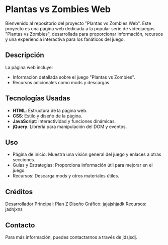 # Plantas vs Zombies Web

Bienvenido al repositorio del proyecto "Plantas vs Zombies Web". Este proyecto es una página web dedicada a la popular serie de videojuegos "Plantas vs Zombies", desarrollada para proporcionar información, recursos y una experiencia interactiva para los fanáticos del juego.

## Descripción

La página web incluye:

- Información detallada sobre el juego "Plantas vs Zombies".
- Recursos adicionales como mods y descargas.

## Tecnologías Usadas

- **HTML**: Estructura de la página web.
- **CSS**: Estilo y diseño de la página.
- **JavaScript**: Interactividad y funciones dinámicas.
- **jQuery**: Librería para manipulación del DOM y eventos.

## Uso
- Página de inicio: Muestra una visión general del juego y enlaces a otras secciones.
- Guías y Estrategias: Proporciona información útil para mejorar en el juego.
- Recursos: Descarga mods y otros materiales útiles.

## Créditos
Desarrollador Principal: Plan Z
Diseño Gráfico: jajajshjadk
Recursos: jadnjxns

## Contacto
Para más información, puedes contactarnos a través de jdsjsdj.